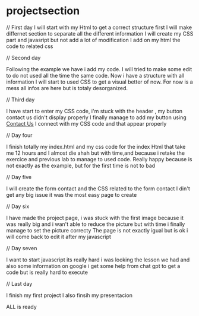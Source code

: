 # projectsection

// First day
I will start with my Html to get a correct structure first
I will make differnet section to separate all the different information
I will create my CSS part and javasript but not add a lot of modification
I add on my html the code to related css

// Second day 

Following the example we have i add my code.
I will tried to make some edit to do not used all the time the same code.
Now i have a structure with all information I will start to used CSS to get a visual better of now.
For now is a mess all infos are here but is totaly desorganized.

// Third day 

I have start to enter my CSS code, i'm stuck with the header , my button contact us didn't display properly
I finally manage to add my button using  <a class="nav-contact-us" href="button">Contact Us</a>
I connect with my CSS code and that appear properly

// Day four

I finish totally my index.html and my css code for the index Html that take me 12 hours and I almost die ahah but with time,and because i retake the exercice and previous lab to manage to used code.
Really happy because is not exactly as the example, but for the first time is not to bad

// Day five

I will create the form contact 
and the CSS related to the form contact 
I din't get any big issue it was the most easy page to create

// Day six 

I have made the project page, i was stuck with the first image because it was really big and i wan't able to reduce the picture but with time i finally manage to set the picture correcty
The page is not exactly igual but is ok i will come back to edit it after my javascript

// Day seven 

I want to start javascript its really hard i was looking the lesson we had and also some information on google i get some help from chat gpt to get a code but is really hard to execute 

// Last day

I finish my first project 
I also finsih my presentacion 

ALL is ready 
